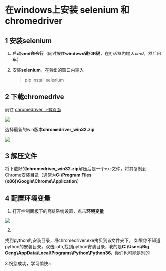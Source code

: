# 在windows上安装 selenium 和 chromedriver

## 1 安装selenium
1. 启动**cmd命令行**（同时按住**windows键**和**R键**，在对话框内输入*cmd*，然后回车）

2. 安装**selenium**，在弹出的窗口内输入
	>pip install selenium

## 2 下载chromedrive
前往 [chromedriver 下载页面](https://sites.google.com/a/chromium.org/chromedriver/downloads)

![](https://i.imgur.com/2JoXcSU.png)

选择最新的win版本**chromedriver_win32.zip**

![](https://i.imgur.com/3UBl9pD.png)

## 3 解压文件
将下载好的**chromedriver_win32.zip**解压后是一个exe文件，将其复制到Chrome安装目录（通常为**C:\Program Files (x86)\Google\Chrome\Application**）

## 4 配置环境变量
1. 打开控制面板下的高级系统设置，点击**环境变量**

 ![](https://i.imgur.com/axYVodW.png)

2. 
找到python的安装目录，将chromedriver.exe拷贝到该文件夹下。
如果你不知道python的安装目录，双击path,找到python安装目录，我的是**C:\Users\Big Geng\AppData\Local\Programs\Python\Python36**，你们也可能是别的

3.祝您成功，学习愉快~
